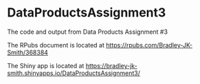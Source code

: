 # DataProductsAssignment3

The code and output from Data Products Assignment #3

The RPubs document is located at https://rpubs.com/Bradley-JK-Smith/368384

The Shiny app is located at https://bradley-jk-smith.shinyapps.io/DataProductsAssignment3/
